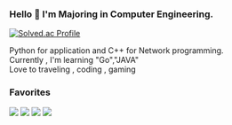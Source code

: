 ### Hello 👋 I'm Majoring in Computer Engineering.

<!--
**limjung99/limjung99** is a ✨ _special_ ✨ repository because its `README.md` (this file) appears on your GitHub profile.

Here are some ideas to get you started:

- 🔭 I’m currently working on ...
- 🌱 I’m currently learning ...
- 👯 I’m looking to collaborate on ...
- 🤔 I’m looking for help with ...
- 💬 Ask me about ...
- 📫 How to reach me: ...
- 😄 Pronouns: ...
- ⚡ Fun fact: ...
-->

[![Solved.ac Profile](http://mazassumnida.wtf/api/v2/generate_badge?boj=limjung99)](https://solved.ac/limjung99/)

Python for application and C++ for Network programming.  
Currently , I'm learning "Go","JAVA"  
Love to traveling , coding , gaming

### Favorites
<p>
  <img src="https://img.shields.io/badge/c++-00599C?style=for-the-badge&logo=cpp&logoColor=white">
  <img src="https://img.shields.io/badge/python-3776AB?style=for-the-badge&logo=python&logoColor=white">  
  <img src="https://img.shields.io/badge/go-00ADD8?style=for-the-badge&logo=go&logoColor=white">
  <img src="https://img.shields.io/badge/Java-007396?style=for-the-badge&logo=Java&logoColor=white">
</p>




